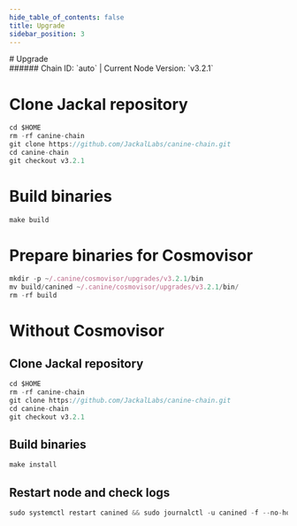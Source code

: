 ```yaml
---
hide_table_of_contents: false
title: Upgrade
sidebar_position: 3
---
```


<div class="h1-with-icon icon-jackal">
# Upgrade
</div>
###### Chain ID: `auto` | Current Node Version: `v3.2.1`


# Clone Jackal repository
```js
cd $HOME
rm -rf canine-chain
git clone https://github.com/JackalLabs/canine-chain.git
cd canine-chain
git checkout v3.2.1
 ```

# Build binaries
```js
make build
 ```

# Prepare binaries for Cosmovisor
```js
mkdir -p ~/.canine/cosmovisor/upgrades/v3.2.1/bin
mv build/canined ~/.canine/cosmovisor/upgrades/v3.2.1/bin/
rm -rf build
```

# Without Cosmovisor
## Clone Jackal repository
```js
cd $HOME
rm -rf canine-chain
git clone https://github.com/JackalLabs/canine-chain.git
cd canine-chain
git checkout v3.2.1
 ```

## Build binaries
```js
make install
 ```

## Restart node and check logs
```js
sudo systemctl restart canined && sudo journalctl -u canined -f --no-hostname -o cat
```